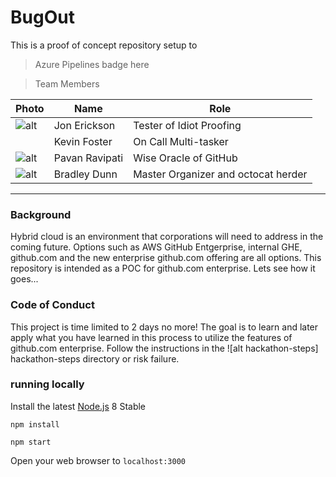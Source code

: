 
# BugOut 

This is a proof of concept repository setup to 
> Azure Pipelines badge here

> Team Members 


| Photo                                                             | Name          | Role                                |
|-------------------------------------------------------------------|---------------|-------------------------------------|
| ![alt](https://avatars2.githubusercontent.com/u/28633840?s=40&v=4)| Jon Erickson  | Tester of Idiot Proofing            |
|                                                                   | Kevin Foster  | On Call Multi-tasker                |               
| ![alt](https://avatars1.githubusercontent.com/u/410195?s=40&v=4)  | Pavan Ravipati| Wise Oracle of GitHub               | 
| ![alt](https://avatars0.githubusercontent.com/u/11306480?s=40&v=4)| Bradley Dunn  | Master Organizer and octocat herder |

----


### Background

Hybrid cloud is an environment that corporations will need to address in the coming future.  Options such as AWS GitHub Entgerprise, internal GHE,
github.com and the new enterprise github.com offering are all options.  This repository is intended as a POC for github.com enterprise.  Lets see 
how it goes...

### Code of Conduct

This project is time limited to 2 days no more!  The goal is to learn and later apply what you have learned in this process
to utilize the features of github.com enterprise.  Follow the instructions in the ![alt hackathon-steps] hackathon-steps directory
or risk failure.

 
### running locally

Install the latest [Node.js](http://nodejs.org) 8 Stable

`npm install`

`npm start`

Open your web browser to `localhost:3000`
